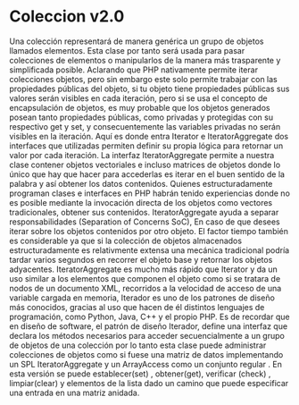 Coleccion v2.0
=========
Una colección representará de manera genérica un grupo de objetos llamados elementos. Esta clase por tanto será usada para pasar colecciones de elementos o manipularlos de la manera más trasparente y simplificada posible. Aclarando que PHP nativamente permite iterar colecciones objetos, pero sin embargo este solo permite trabajar con las propiedades públicas del objeto, si tu objeto tiene propiedades públicas sus valores serán visibles en cada iteración, pero si se usa el concepto de encapsulación de objetos, es muy probable que los objetos generados posean tanto propiedades públicas, como privadas y protegidas con su respectivo get y set, y consecuentemente las variables privadas no serán visibles en la iteración. Aquí es donde entra Iterator e IteratorAggregate dos interfaces que utilizadas permiten definir su propia lógica para retornar un valor por cada iteración. La interfaz IteratorAggregate permite a nuestra clase contener objetos vectoriales e incluso matrices de objetos donde lo único que hay que hacer para accederlas es iterar en el buen sentido de la palabra y así obtener los datos contenidos. Quienes estructuradamente programan clases e interfaces en PHP habrán tenido experiencias donde no es posible mediante la invocación directa de los objetos como vectores tradicionales, obtener sus contenidos. IteratorAggregate ayuda a separar responsabilidades (Separation of Concerns SoC), En caso de que desees iterar sobre los objetos contenidos por otro objeto. El factor tiempo también es considerable ya que si la colección de objetos almacenados estructuradamente es relativmente extensa una mecánica tradicional podría tardar varios segundos en recorrer el objeto base y retornar los objetos adyacentes. IteratorAggregate es mucho más rápido que Iterator y da un uso similar a los elementos que componen el objeto como si se tratara de nodos de un documento XML, recorridos a la velocidad de acceso de una variable cargada en memoria, Iterador es uno de los patrones de diseño más conocidos, gracias al uso que hacen de él distintos lenguajes de programación, como Python, Java, C++ y el propio PHP. 
Es de recordar que en diseño de software, el patrón de diseño Iterador, define una interfaz que declara los métodos necesarios para acceder secuencialmente a un grupo de objetos de una colección por lo tanto esta clase puede administrar colecciones de objetos como si fuese una matriz de datos implementando un SPL IteratorAggregate  y un ArrayAccess como un conjunto regular . En esta versión se puede establecer(set) , obtener(get), verificar (check) , limpiar(clear) y elementos de la lista dado un camino que puede especificar una entrada en una matriz anidada.
